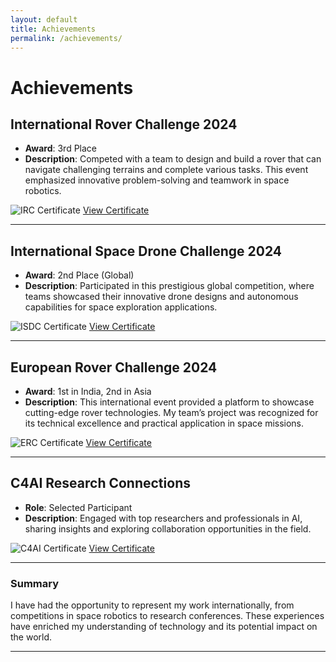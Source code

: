 ```yaml
---
layout: default
title: Achievements
permalink: /achievements/
---
```

# Achievements

## International Rover Challenge 2024
- **Award**: 3rd Place
- **Description**: Competed with a team to design and build a rover that can navigate challenging terrains and complete various tasks. This event emphasized innovative problem-solving and teamwork in space robotics.

![IRC Certificate](https://example.com/images/irc_certificate.jpg) <!-- Replace with actual image URL -->
[View Certificate](https://your-certificate-link.com) <!-- Replace with actual link -->

---

## International Space Drone Challenge 2024
- **Award**: 2nd Place (Global)
- **Description**: Participated in this prestigious global competition, where teams showcased their innovative drone designs and autonomous capabilities for space exploration applications.

![ISDC Certificate](https://example.com/images/isdc_certificate.jpg) <!-- Replace with actual image URL -->
[View Certificate](https://your-certificate-link.com) <!-- Replace with actual link -->

---

## European Rover Challenge 2024
- **Award**: 1st in India, 2nd in Asia
- **Description**: This international event provided a platform to showcase cutting-edge rover technologies. My team’s project was recognized for its technical excellence and practical application in space missions.

![ERC Certificate](https://example.com/images/erc_certificate.jpg) <!-- Replace with actual image URL -->
[View Certificate](https://your-certificate-link.com) <!-- Replace with actual link -->

---

## C4AI Research Connections
- **Role**: Selected Participant
- **Description**: Engaged with top researchers and professionals in AI, sharing insights and exploring collaboration opportunities in the field.

![C4AI Certificate](https://example.com/images/c4ai_certificate.jpg) <!-- Replace with actual image URL -->
[View Certificate](https://your-certificate-link.com) <!-- Replace with actual link -->

---

### Summary
I have had the opportunity to represent my work internationally, from competitions in space robotics to research conferences. These experiences have enriched my understanding of technology and its potential impact on the world.

---



